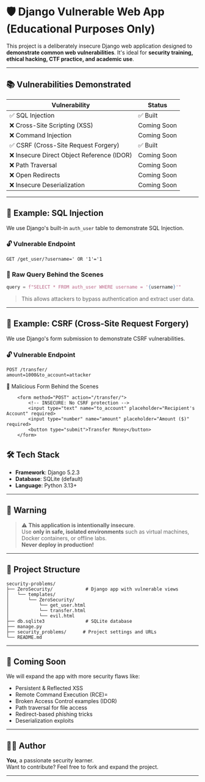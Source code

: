 
# 🛡️ Django Vulnerable Web App (Educational Purposes Only)

This project is a deliberately insecure Django web application designed to **demonstrate common web vulnerabilities**. It's ideal for **security training, ethical hacking, CTF practice, and academic use**.

---

## 📚 Vulnerabilities Demonstrated

| Vulnerability               | Status  |
|----------------------------|---------|
| ✅ SQL Injection            | ✅ Built |
| ❌ Cross-Site Scripting (XSS) | Coming Soon |
| ❌ Command Injection        | Coming Soon |
| ✅ CSRF (Cross-Site Request Forgery) | ✅ Built |
| ❌ Insecure Direct Object Reference (IDOR) | Coming Soon |
| ❌ Path Traversal           | Coming Soon |
| ❌ Open Redirects           | Coming Soon |
| ❌ Insecure Deserialization | Coming Soon |

---

## 🧪 Example: SQL Injection

We use Django's built-in `auth_user` table to demonstrate SQL Injection.

### 🔓 Vulnerable Endpoint

```http
GET /get_user/?username=' OR '1'='1
```

### 🧨 Raw Query Behind the Scenes

```python
query = f"SELECT * FROM auth_user WHERE username = '{username}'"
```

> This allows attackers to bypass authentication and extract user data.

---
## 🧪 Example: CSRF (Cross-Site Request Forgery)

We use Django's form submission to demonstrate CSRF vulnerabilities.

### 🔓 Vulnerable Endpoint
```http
POST /transfer/
amount=1000&to_account=attacker
```
🧨 Malicious Form Behind the Scenes
```
    <form method="POST" action="/transfer/">
        <!-- INSECURE: No CSRF protection -->
        <input type="text" name="to_account" placeholder="Recipient's Account" required>
        <input type="number" name="amount" placeholder="Amount ($)" required>
        <button type="submit">Transfer Money</button>
    </form>
```


## 🛠️ Tech Stack

- **Framework**: Django 5.2.3
- **Database**: SQLite (default)
- **Language**: Python 3.13+

---

## 🚫 Warning

> ⚠️ **This application is intentionally insecure**.  
> Use **only in safe, isolated environments** such as virtual machines, Docker containers, or offline labs.  
> **Never deploy in production!**

---

## 📂 Project Structure

```
security-problems/
├── ZeroSecurity/            # Django app with vulnerable views
│   └── templates/
│       └── ZeroSecurity/
│           └── get_user.html
│           └── transfer.html
│           └── evil.html
├── db.sqlite3               # SQLite database
├── manage.py
├── security_problems/      # Project settings and URLs
└── README.md
```

---

## 🚀 Coming Soon

We will expand the app with more security flaws like:
- Persistent & Reflected XSS
- Remote Command Execution (RCE)=
- Broken Access Control examples (IDOR)
- Path traversal for file access
- Redirect-based phishing tricks
- Deserialization exploits

---

## 👨‍💻 Author

**You**, a passionate security learner.  
Want to contribute? Feel free to fork and expand the project.

---
